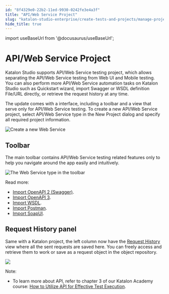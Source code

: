 ```yaml
---
id: "8f4329e0-22b2-11ed-9930-0242fe3e4a3f"
title: "API/Web Service Project"
slug: "katalon-studio-enterprise/create-tests-and-projects/manage-projects/apiweb-service-project"
hide_title: true
---
```

import useBaseUrl from '@docusaurus/useBaseUrl';


# <a id="concept-1207" class="anchor_top_offset"/><a id="ariaid-title1" class="anchor_top_offset"/>API/Web Service Project

<p xmlns="http://www.w3.org/1999/xhtml" className="p">Katalon Studio supports API/Web Service testing project, which allows separating the API/Web Service testing from Web UI and Mobile testing. You can also perform more API/Web Service automation tasks on Katalon Studio such as Quickstart wizard, import Swagger or WSDL definition File/URL directly, or retrieve the request history at any time.</p> 
<p xmlns="http://www.w3.org/1999/xhtml" className="p">The update comes with a interface, including a toolbar and a view that serve only for API/Web Service testing. To create a new API/Web Service project, select <span className="ph uicontrol">API/Web Service</span> type in the <span className="ph uicontrol">New Project </span> dialog and specify all required project information.</p> 
<p xmlns="http://www.w3.org/1999/xhtml" className="p"><img className="image" width={500} src={useBaseUrl("/8f428da0-22b2-11ed-9930-0242fe3e4a3f.png")} alt="Create a new Web Service" /></p> 

## Toolbar

                        
<p xmlns="http://www.w3.org/1999/xhtml" className="p">The main toolbar contains API/Web Service testing related features only to help you navigate around the app easily and intuitively.</p> 
            
<p xmlns="http://www.w3.org/1999/xhtml" className="p"><img className="image" width={250} src={useBaseUrl("/8f41ca50-22b2-11ed-9930-0242fe3e4a3f.png")} alt="The Web Service type in the toolbar" /></p> 
            
<div xmlns="http://www.w3.org/1999/xhtml" className="p">Read more:<ul className="ul"><li className="li"><a className="xref" href="/docs/katalon-studio-enterprise/test-design/web-services-test-design/import-web-service-objects/import-restful-requests-from-swagger-2.0">Import OpenAPI 2 (Swagger)</a>.</li><li className="li"><a className="xref" href="/docs/katalon-studio-enterprise/test-design/web-services-test-design/import-web-service-objects/import-rest-api-with-openapi-specification-3.0">Import OpenAPI 3</a>.</li><li className="li"><a className="xref" href="/docs/katalon-studio-enterprise/test-design/web-services-test-design/import-web-service-objects/import-soap-requests-from-wsdls">Import WSDL</a>.</li><li className="li"><a className="xref" href="/docs/katalon-studio-enterprise/test-design/web-services-test-design/import-web-service-objects/import-restful-from-postman">Import Postman</a>.</li><li className="li"><a className="xref" href="/docs/katalon-studio-enterprise/test-design/web-services-test-design/import-web-service-objects/import-web-service-requests-from-soapui">Import SoapUI</a>.</li></ul></div>
        

## Request History panel

                        
<p xmlns="http://www.w3.org/1999/xhtml" className="p">Same with a Katalon project, the left column now have the <a className="xref" href="/docs/katalon-studio-enterprise/test-design/web-services-test-design/working-with-apiweb-services-project/request-history">Request History</a> view where all the sent requests are saved here. You can freely access and retrieve them to work or save as a request object in the object repository.</p> 
            
<p xmlns="http://www.w3.org/1999/xhtml" className="p"><img className="image" src={useBaseUrl("/8f410700-22b2-11ed-9930-0242fe3e4a3f.png")} /></p> 
        
<div xmlns="http://www.w3.org/1999/xhtml" className="p"><div className="note note note_note"><span className="note__title">Note:</span> <ul className="ul"><li className="li"><p className="p">To learn more about API, refer to chapter 3 of our <span className="ph">Katalon Academy</span> course:&nbsp;<a className="xref j-external-link" href="https://academy.katalon.com/courses/test-execution-management/?utm_source=kat_docs&utm_medium=web_service_project" target="_blank">How to Utilize API for Effective Test Execution</a>.</p></li></ul></div></div>
